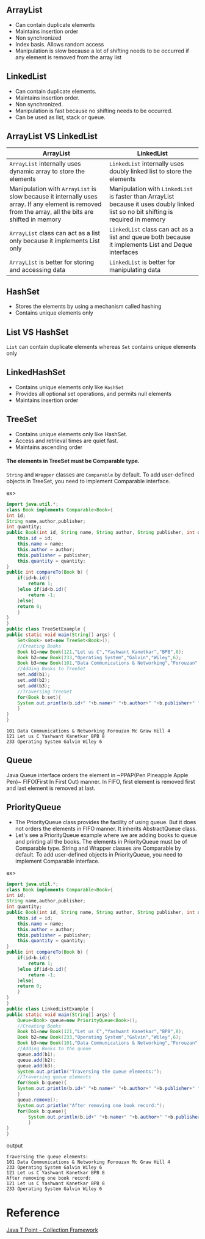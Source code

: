 ## ArrayList
* Can contain duplicate elements
* Maintains insertion order
* Non synchronized
* Index basis. Allows random access
* Manipulation is slow because a lot of shifting needs to be occurred if any element is removed from the array list

## LinkedList
* Can contain duplicate elements.
* Maintains insertion order.
* Non synchronized.
* Manipulation is fast because no shifting needs to be occurred.
* Can be used as list, stack or queue.

## ArrayList VS LinkedList
| **ArrayList** | **LinkedList** |
|------------|-------------|
| `ArrayList` internally uses dynamic array to store the elements      | `LinkedList` internally uses doubly linked list to store the elements       | 
| Manipulation with `ArrayList` is slow because it internally uses array. If any element is removed from the array, all the bits are shifted in memory     | Manipulation with `LinkedList` is faster than ArrayList because it uses doubly linked list so no bit shifting is required in memory       | 
| `ArrayList` class can act as a list only because it implements List only          | `LinkedList` class can act as a list and queue both because it implements List and Deque interfaces      |  
| `ArrayList` is better for storing and accessing data| `LinkedList` is better for manipulating data       | 


## HashSet
* Stores the elements by using a mechanism called hashing
* Contains unique elements only

## List VS HashSet
`List` can contain duplicate elements whereas `Set` contains unique elements only


## LinkedHashSet
* Contains unique elements only like `HashSet`
* Provides all optional set operations, and permits null elements
* Maintains insertion order


## TreeSet
* Contains unique elements only like HashSet.
* Access and retrieval times are quiet fast.
* Maintains ascending order

#### The elements in TreeSet must be Comparable type.
`String` and `Wrapper` classes are `Comparable` by default. To add user-defined objects in TreeSet, you need to implement Comparable interface.

ex>
```java
import java.util.*;  
class Book implements Comparable<Book>{  
int id;  
String name,author,publisher;  
int quantity;  
public Book(int id, String name, String author, String publisher, int quantity) {  
    this.id = id;  
    this.name = name;  
    this.author = author;  
    this.publisher = publisher;  
    this.quantity = quantity;  
}  
public int compareTo(Book b) {  
    if(id>b.id){  
        return 1;  
    }else if(id<b.id){  
        return -1;  
    }else{  
    return 0;  
    }  
}  
}  
public class TreeSetExample {  
public static void main(String[] args) {  
    Set<Book> set=new TreeSet<Book>();  
    //Creating Books  
    Book b1=new Book(121,"Let us C","Yashwant Kanetkar","BPB",8);  
    Book b2=new Book(233,"Operating System","Galvin","Wiley",6);  
    Book b3=new Book(101,"Data Communications & Networking","Forouzan","Mc Graw Hill",4);  
    //Adding Books to TreeSet  
    set.add(b1);  
    set.add(b2);  
    set.add(b3);  
    //Traversing TreeSet  
    for(Book b:set){  
    System.out.println(b.id+" "+b.name+" "+b.author+" "+b.publisher+" "+b.quantity);  
    }  
}  
}  
```

```
101 Data Communications & Networking Forouzan Mc Graw Hill 4
121 Let us C Yashwant Kanetkar BPB 8
233 Operating System Galvin Wiley 6
```


## Queue
Java Queue interface orders the element in ~PPAP(Pen Pineapple Apple Pen)~ FIFO(First In First Out) manner. In FIFO, first element is removed first and last element is removed at last.

## PriorityQueue
* The PriorityQueue class provides the facility of using queue. But it does not orders the elements in FIFO manner. It inherits AbstractQueue class.
* Let's see a PriorityQueue example where we are adding books to queue and printing all the books. The elements in PriorityQueue must be of Comparable type. String and Wrapper classes are Comparable by default. To add user-defined objects in PriorityQueue, you need to implement Comparable interface.

ex>
```java
import java.util.*;  
class Book implements Comparable<Book>{  
int id;  
String name,author,publisher;  
int quantity;  
public Book(int id, String name, String author, String publisher, int quantity) {  
    this.id = id;  
    this.name = name;  
    this.author = author;  
    this.publisher = publisher;  
    this.quantity = quantity;  
}  
public int compareTo(Book b) {  
    if(id>b.id){  
        return 1;  
    }else if(id<b.id){  
        return -1;  
    }else{  
    return 0;  
    }  
}  
}  
public class LinkedListExample {  
public static void main(String[] args) {  
    Queue<Book> queue=new PriorityQueue<Book>();  
    //Creating Books  
    Book b1=new Book(121,"Let us C","Yashwant Kanetkar","BPB",8);  
    Book b2=new Book(233,"Operating System","Galvin","Wiley",6);  
    Book b3=new Book(101,"Data Communications & Networking","Forouzan","Mc Graw Hill",4);  
    //Adding Books to the queue  
    queue.add(b1);  
    queue.add(b2);  
    queue.add(b3);  
    System.out.println("Traversing the queue elements:");  
    //Traversing queue elements  
    for(Book b:queue){  
    System.out.println(b.id+" "+b.name+" "+b.author+" "+b.publisher+" "+b.quantity);  
    }  
    queue.remove();  
    System.out.println("After removing one book record:");  
    for(Book b:queue){  
        System.out.println(b.id+" "+b.name+" "+b.author+" "+b.publisher+" "+b.quantity);  
        }  
}  
}  
```

output
```
Traversing the queue elements:
101 Data Communications & Networking Forouzan Mc Graw Hill 4
233 Operating System Galvin Wiley 6
121 Let us C Yashwant Kanetkar BPB 8
After removing one book record:
121 Let us C Yashwant Kanetkar BPB 8
233 Operating System Galvin Wiley 6
```



# Reference
[Java T Point - Collection Framework](http://www.javatpoint.com/collections-in-java)
